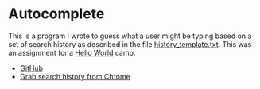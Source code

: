 # Autocomplete
This is a program I wrote to guess what a user might be typing based on a set of search history as described in the file [history_template.txt](https://github.com/thrilliams/autocomplete/blob/master/history_template.txt). This was an assignment for a [Hello World](https://helloworldstudio.org) camp.
- [GitHub](https://github.com/thrilliams/autocomplete)
- [Grab search history from Chrome](https://chrome.google.com/webstore/detail/export-history/hcohnnbbiggngobheobhdipbgmcbelhh)